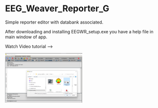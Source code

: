 # EEG_Weaver_Reporter_G

 Simple reporter editor with databank associated.
 
After downloading and installing EEGWR_setup.exe you have a help file in main window of app.

Watch Video tutorial -->

[<img src="https://github.com/paulokanda/EEG_Weaver_Reporter_G/blob/main/13tab1.png?raw=true)" width="50%">](https://drive.google.com/file/d/1mPwuf3SmtbnbzyQVa_Mfyd_6_GgGtV-x/view?usp=sharing)
